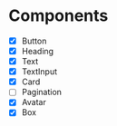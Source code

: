 # Components

- [x] Button
- [x] Heading
- [x] Text
- [x] TextInput
- [x] Card
- [ ] Pagination
- [x] Avatar
- [x] Box

